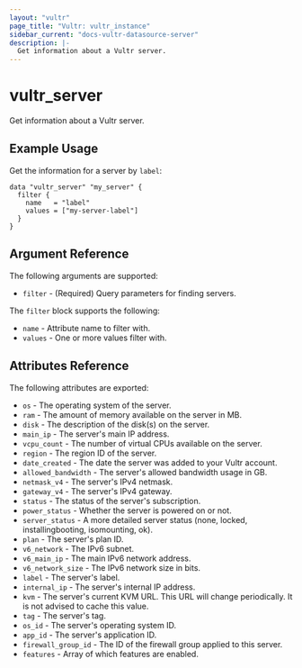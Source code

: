 ```yaml
---
layout: "vultr"
page_title: "Vultr: vultr_instance"
sidebar_current: "docs-vultr-datasource-server"
description: |-
  Get information about a Vultr server.
---
```


# vultr_server

Get information about a Vultr server.

## Example Usage

Get the information for a server by `label`:

```hcl
data "vultr_server" "my_server" {
  filter {
    name   = "label"
    values = ["my-server-label"]
  }
}
```

## Argument Reference

The following arguments are supported:

* `filter` - (Required) Query parameters for finding servers.

The `filter` block supports the following:

* `name` - Attribute name to filter with.
* `values` - One or more values filter with.

## Attributes Reference

The following attributes are exported:

* `os` - The operating system of the server.
* `ram` - The amount of memory available on the server in MB.
* `disk` - The description of the disk(s) on the server.
* `main_ip` - The server's main IP address.
* `vcpu_count` - The number of virtual CPUs available on the server.
* `region` - The region ID of the server.
* `date_created` - The date the server was added to your Vultr account.
* `allowed_bandwidth` - The server's allowed bandwidth usage in GB.
* `netmask_v4` - The server's IPv4 netmask.
* `gateway_v4` - The server's IPv4 gateway.
* `status` - The status of the server's subscription.
* `power_status` - Whether the server is powered on or not.
* `server_status` - A more detailed server status (none, locked, installingbooting, isomounting, ok).
* `plan` - The server's plan ID.
* `v6_network` - The IPv6 subnet.
* `v6_main_ip` - The main IPv6 network address.
* `v6_network_size` - The IPv6 network size in bits.
* `label` - The server's label.
* `internal_ip` - The server's internal IP address.
* `kvm` - The server's current KVM URL. This URL will change periodically. It is not advised to cache this value.
* `tag` - The server's tag.
* `os_id` - The server's operating system ID.
* `app_id` - The server's application ID.
* `firewall_group_id` - The ID of the firewall group applied to this server.
* `features` - Array of which features are enabled.